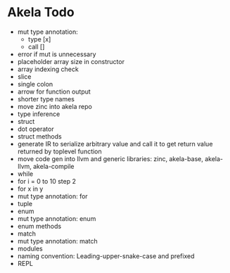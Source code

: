 # Akela Todo
* mut type annotation:
  * type [x]
  * call []
* error if mut is unnecessary
* placeholder array size in constructor
* array indexing check
* slice
* single colon
* arrow for function output
* shorter type names
* move zinc into akela repo
* type inference
* struct
* dot operator
* struct methods
* generate IR to serialize arbitrary value and call it to get return value returned by toplevel function
* move code gen into llvm and generic libraries: zinc, akela-base, akela-llvm, akela-compile
* while
* for i = 0 to 10 step 2
* for x in y
* mut type annotation: for
* tuple
* enum
* mut type annotation: enum
* enum methods
* match
* mut type annotation: match
* modules
* naming convention: Leading-upper-snake-case and prefixed
* REPL